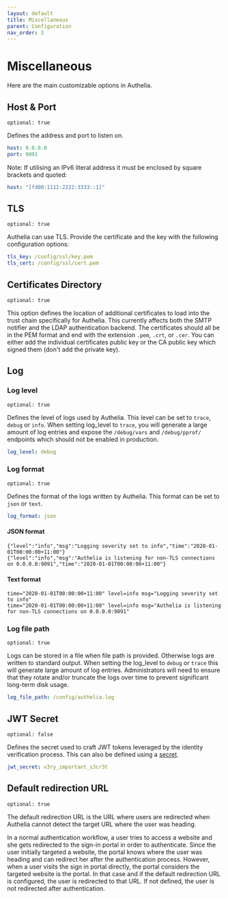 ```yaml
---
layout: default
title: Miscellaneous
parent: Configuration
nav_order: 3
---
```


# Miscellaneous

Here are the main customizable options in Authelia.

## Host & Port

`optional: true`

Defines the address and port to listen on.

```yaml
host: 0.0.0.0
port: 9091
```

Note: If utilising an IPv6 literal address it must be enclosed by square brackets and quoted:

```yaml
host: "[fd00:1111:2222:3333::1]"
```

## TLS

`optional: true`

Authelia can use TLS. Provide the certificate and the key with the
following configuration options:

```yaml
tls_key: /config/ssl/key.pem
tls_cert: /config/ssl/cert.pem
```

## Certificates Directory

`optional: true`

This option defines the location of additional certificates to load into the trust chain specifically for Authelia.
This currently affects both the SMTP notifier and the LDAP authentication backend. The certificates should all be in the
PEM format and end with the extension `.pem`, `.crt`, or `.cer`. You can either add the individual certificates public key 
or the CA public key which signed them (don't add the private key).


## Log

### Log level

`optional: true`

Defines the level of logs used by Authelia. This level can be set to
`trace`, `debug` or `info`. When setting log_level to `trace`, you will
generate a large amount of log entries and expose the `/debug/vars` and
`/debug/pprof/` endpoints which should not be enabled in production.

```yaml
log_level: debug
```

### Log format

`optional: true`

Defines the format of the logs written by Authelia.
This format can be set to `json` or `text`.

```yaml
log_format: json
```

#### JSON format
```
{"level":"info","msg":"Logging severity set to info","time":"2020-01-01T00:00:00+11:00"}
{"level":"info","msg":"Authelia is listening for non-TLS connections on 0.0.0.0:9091","time":"2020-01-01T00:00:00+11:00"}
```
#### Text format
```
time="2020-01-01T00:00:00+11:00" level=info msg="Logging severity set to info"
time="2020-01-01T00:00:00+11:00" level=info msg="Authelia is listening for non-TLS connections on 0.0.0.0:9091"
```

### Log file path

`optional: true`

Logs can be stored in a file when file path is provided. Otherwise logs
are written to standard output. When setting the log_level to `debug` or
`trace` this will generate large amount of log entries.
Administrators will need to ensure that they rotate and/or truncate the
logs over time to prevent significant long-term disk usage.

```yaml
log_file_path: /config/authelia.log
```

## JWT Secret

`optional: false`

Defines the secret used to craft JWT tokens leveraged by the identity
verification process. This can also be defined using a [secret](./secrets.md).

```yaml
jwt_secret: v3ry_important_s3cr3t
```

## Default redirection URL

`optional: true`

The default redirection URL is the URL where users are redirected when Authelia
cannot detect the target URL where the user was heading.

In a normal authentication workflow, a user tries to access a website and she
gets redirected to the sign-in portal in order to authenticate. Since the user
initially targeted a website, the portal knows where the user was heading and
can redirect her after the authentication process.
However, when a user visits the sign in portal directly, the portal considers
the targeted website is the portal. In that case and if the default redirection URL
is configured, the user is redirected to that URL. If not defined, the user is not
redirected after authentication.

